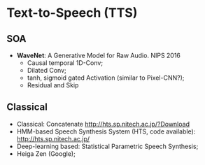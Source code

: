 # Text-to-Speech (TTS)

## SOA
- **WaveNet**: A Generative Model for Raw Audio. NIPS 2016
	- Causal temporal 1D-Conv;
	- Dilated Conv;
	- tanh, sigmoid gated Activation (similar to Pixel-CNN?);
	- Residual and Skip


## Classical
- Classical: Concatenate http://hts.sp.nitech.ac.jp/?Download
- HMM-based Speech Synthesis System (HTS, code available): http://hts.sp.nitech.ac.jp/
- Deep-learning based: Statistical Parametric Speech Synthesis;
- Heiga Zen (Google);